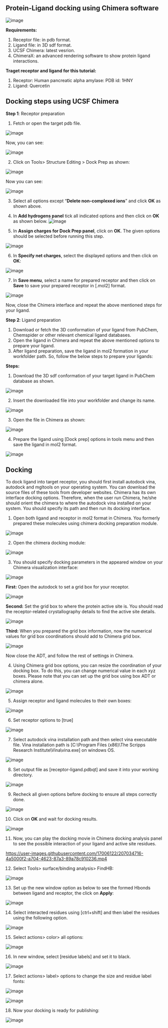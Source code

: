 ## Protein-Ligand docking using Chimera software

![image](https://user-images.githubusercontent.com/17006122/207009540-cfa190b5-aab1-476f-b469-71c1d9184891.png)


**Requirements:**
1. Receptor file: in pdb format. 
2. Ligand file: in 3D sdf format. 
3. UCSF Chimera: latest vesrion. 
4. ChimeraX: an advanced rendering software to show protein ligand interactions. 

**Traget receptor and ligand for this tutorial:**
1. Receptor: Human pancreatic alpha amylase: PDB id: 1HNY
2. Ligand: Quercetin


## Docking steps using UCSF Chimera
**Step 1**: Receptor preparation
1. Fetch or open the target pdb file. 

![image](https://user-images.githubusercontent.com/17006122/207010253-2bb1a78e-8260-470b-893a-bfc9c3bd36dc.png)

Now, you can see:

![image](https://user-images.githubusercontent.com/17006122/207010518-5532ff51-aa95-44ba-88cf-b2a55da5c2a4.png)

2.  Click on Tools> Structure Editing > Dock Prep as shown:

![image](https://user-images.githubusercontent.com/17006122/207011162-7c1292fc-31b0-4f66-bfca-a546bcf8b76c.png)
 
 Now you can see:
 
![image](https://user-images.githubusercontent.com/17006122/207011833-204fe198-73ce-4578-8247-386353d4245a.png)

 3.  Select  all  options  except  “**Delete non-complexed ions**” and click **OK** as shown above. 
 4.  In **Add hydrogens panel** tick all indicated options and then click on **OK** as shown below.
![image](https://user-images.githubusercontent.com/17006122/207012653-9cb2b2ad-4ee6-41ee-9367-36ffcf0ddebd.png)

 5. In **Assign charges for Dock Prep panel**, click on **OK**. The given options should be selected before running this step. 

![image](https://user-images.githubusercontent.com/17006122/207013336-032bdd02-be88-468b-8d1d-c110ad8f2df8.png)
 
 6. In **Specify net charges**, select the displayed options and then click on **OK**:

![image](https://user-images.githubusercontent.com/17006122/207013899-aaad3ee9-b51e-4b90-ab09-2fbf6ceeb821.png)

 7. In **Save menu**, select a name for prepared receptor and then click on **Save** to save your prepared receptor in [.mol2] format. 

![image](https://user-images.githubusercontent.com/17006122/207014655-8b250cd6-7850-4dfb-b761-1cf544aad2fc.png)


Now, close the Chimera interface and repeat the above mentioned steps for your ligand.


**Step 2**: Ligand preparation

1. Download or fetch the 3D conformation of your ligand from PubChem, Chemspider or other relevant chemical ligand databases. 
2. Open the ligand in Chimera and repeat the above mentioned options to prepare your ligand. 
3. After ligand preparation, save the ligand in mol2 formation in your workfolder path. So, follow the below steps to prepare your ligands:

**Steps:**
1. Download the 3D sdf conformation of your target ligand in PubChem database as shown. 

![image](https://user-images.githubusercontent.com/17006122/207018905-c6054cf0-eb8e-4535-81c6-18b0aa27e422.png)

2. Insert the downloaded file into your workfolder and change its name. 

![image](https://user-images.githubusercontent.com/17006122/207018835-e599b97e-07f5-48ca-a74c-bc0a48af3b37.png)

3. Open the file in Chimera as shown:

![image](https://user-images.githubusercontent.com/17006122/207019091-91b842d6-a3f2-49ac-9db8-b9f847091f7d.png)

4. Prepare the ligand using [Dock prep] options in tools menu and then save the ligand in mol2 format. 

![image](https://user-images.githubusercontent.com/17006122/207020235-aefbd1b8-a3d5-4eb6-8a88-91ef52dc9835.png)


## Docking
To dock ligand into target receptor, you should first install autodock vina, autodock and mgltools on your operating system. You can download the source files of these tools from developer websites. Chimera has its own interface docking options. Therefore, when the user run Chimera, he/she should orient the chimera to where the autodock vina installed on your system. You should specify its path and then run its docking interface. 

1. Open both ligand and receptor in mol2 format in Chimera. You formerly prepared these molecules using chimera docking preparation module. 

![image](https://user-images.githubusercontent.com/17006122/207021878-8ad8c8c4-5dc3-4b6d-8162-5567bc351773.png)

2. Open the chimera docking module:

![image](https://user-images.githubusercontent.com/17006122/207022120-35fb75b4-ed8b-46ab-841c-9c97a08c962b.png)

3. You should specify docking parameters in the appeared window on your Chimera visualization interface:

![image](https://user-images.githubusercontent.com/17006122/207022661-1c3e2ef9-1785-46eb-9a68-5e05c37d5711.png)

**First:** Open the autodock to set a grid box for your receptor.

![image](https://user-images.githubusercontent.com/17006122/207026413-32d9c7b9-6057-4d3e-9b21-203eed955da0.png)

**Second:** Set the grid box to where the protein active site is. You should read the receptor-related crystallography details to find the active site details. 

![image](https://user-images.githubusercontent.com/17006122/207028517-3316a589-450a-4ae1-b5bd-0b231bc5a069.png)

**Third:** When you prepared the grid box information, now the numerical values for grid box coordinations should add to Chimera grid box. 

![image](https://user-images.githubusercontent.com/17006122/207029762-87a195a1-099f-4e9a-88d8-1367aa0e9434.png)

Now close the ADT, and follow the rest of settings in Chimera. 

4. Using Chimera grid box options, you can resize the coordination of your docking box. To do this, you can change numerical value in each xyz boxes. Please note that you can set up the grid box using box ADT or chimera alone. 

![image](https://user-images.githubusercontent.com/17006122/207031088-e854731a-e8ce-4041-b3a4-88e78fbd6647.png)

5. Assign receptor and ligand molecules to their own boxes:

![image](https://user-images.githubusercontent.com/17006122/207032018-cb5af1d2-935e-47cc-b0b0-bffda330a806.png)

6. Set receptor options to [true]

![image](https://user-images.githubusercontent.com/17006122/207032402-b38378fa-2417-44ab-93bd-da51e376f0a7.png)

7. Select autodock vina installation path and then select vina executable file. Vina installation path is [C:\Program Files (x86)\The Scripps Research Institute\Vina\vina.exe] on windows OS. 

![image](https://user-images.githubusercontent.com/17006122/207032838-6bc3d91b-914e-4621-a55d-62384b7dd409.png)

8. Set output file as [receptor-ligand.pdbqt] and save it into your working directory. 

![image](https://user-images.githubusercontent.com/17006122/207033204-7772d09b-0adb-490e-ac4e-b231226dbd1c.png)

9. Recheck all given options before docking to ensure all steps correctly done. 

![image](https://user-images.githubusercontent.com/17006122/207033406-fad28fc6-3389-4b60-adf3-a0d21418b5f7.png)

10. Click on **OK** and wait for docking results. 

![image](https://user-images.githubusercontent.com/17006122/207033971-f02c7a9e-7869-47be-8146-b6f4792d9e7c.png)


11. Now, you can play the docking movie in Chimera docking analysis panel to see the possible interaction of your ligand and active site residues. 


https://user-images.githubusercontent.com/17006122/207034716-4a5000f2-a704-4623-87a3-89a78c910236.mp4


12. Select Tools> surface/binding analysis> FindHB:

![image](https://user-images.githubusercontent.com/17006122/207036139-158b6d6c-1b7a-471d-a9f4-c52ea7f229d2.png)


13. Set up the new window option as below to see the formed Hbonds between ligand and receptor, the click on **Apply**:

![image](https://user-images.githubusercontent.com/17006122/207036561-07b1b68b-068b-4812-8a8a-3d43584ce613.png)

14. Select interacted residues using [ctrl+shift] and then label the residues using the following option.

![image](https://user-images.githubusercontent.com/17006122/207037069-90534366-f86a-44dc-ae01-4b275001f0ca.png)

15. Select actions> color> all options:

![image](https://user-images.githubusercontent.com/17006122/207037362-7b943ced-ce8c-4b0d-b443-49dae41bc751.png)

16. In new window, select [residue labels] and set it to black. 

![image](https://user-images.githubusercontent.com/17006122/207038196-3647d94c-53d1-431f-b056-7ac184349719.png)

17. Select actions> label> options to change the size and residue label fonts:

![image](https://user-images.githubusercontent.com/17006122/207038394-1ddb12af-60c2-44ea-bb20-d25524bf7acf.png)


![image](https://user-images.githubusercontent.com/17006122/207038997-75fe32b2-c67d-4e2d-b94c-dba4055567be.png)

18. Now your docking is ready for publishing:

![image](https://user-images.githubusercontent.com/17006122/207039060-0f351167-cfe7-4c36-a5c6-e4c2add66c3f.png)







